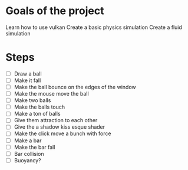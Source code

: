 # Goals of the project
Learn how to use vulkan
Create a basic physics simulation
Create a fluid simulation

# Steps
- [ ] Draw a ball
- [ ] Make it fall
- [ ] Make the ball bounce on the edges of the window
- [ ] Make the mouse move the ball
- [ ] Make two balls
- [ ] Make the balls touch
- [ ] Make a ton of balls
- [ ] Give them attraction to each other
- [ ] Give the a shadow kiss esque shader
- [ ] Make the click move a bunch with force
- [ ] Make a bar
- [ ] Make the bar fall
- [ ] Bar collision
- [ ] Buoyancy?